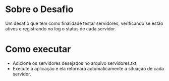 # Sobre o Desafio
Um desafio que tem como finalidade testar servidores, verificando se estão ativos e registrando no log o status de cada servidor.

# Como executar
- Adicione os servidores desejados no arquivo servidores.txt.
- Execute a aplicação e ela retornará automaticamente a situação de cada servidor.

